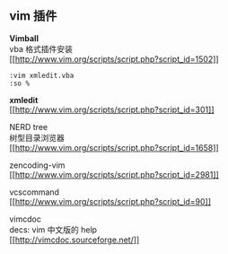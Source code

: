 ## vim 插件 ##

**Vimball**  
vba 格式插件安装  
[[http://www.vim.org/scripts/script.php?script_id=1502]]

	:vim xmledit.vba
	:so %


**xmledit**  
[[http://www.vim.org/scripts/script.php?script_id=301]]

NERD tree  
树型目录浏览器  
[[http://www.vim.org/scripts/script.php?script_id=1658]]

zencoding-vim  
[[http://www.vim.org/scripts/script.php?script_id=2981]]

vcscommand  
[[http://www.vim.org/scripts/script.php?script_id=90]]

vimcdoc  
decs: vim 中文版的 help  
[[http://vimcdoc.sourceforge.net/]]
